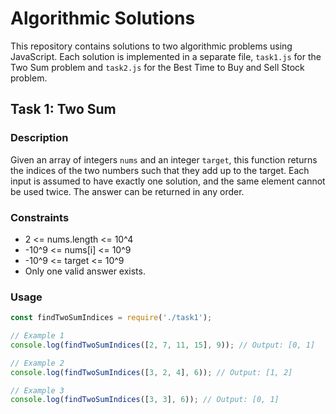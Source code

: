 # Algorithmic Solutions

This repository contains solutions to two algorithmic problems using JavaScript. Each solution is implemented in a separate file, `task1.js` for the Two Sum problem and `task2.js` for the Best Time to Buy and Sell Stock problem.

## Task 1: Two Sum

### Description
Given an array of integers `nums` and an integer `target`, this function returns the indices of the two numbers such that they add up to the target. Each input is assumed to have exactly one solution, and the same element cannot be used twice. The answer can be returned in any order.

### Constraints
- 2 <= nums.length <= 10^4
- -10^9 <= nums[i] <= 10^9
- -10^9 <= target <= 10^9
- Only one valid answer exists.

### Usage
```javascript
const findTwoSumIndices = require('./task1');

// Example 1
console.log(findTwoSumIndices([2, 7, 11, 15], 9)); // Output: [0, 1]

// Example 2
console.log(findTwoSumIndices([3, 2, 4], 6)); // Output: [1, 2]

// Example 3
console.log(findTwoSumIndices([3, 3], 6)); // Output: [0, 1]